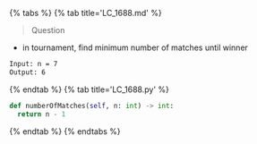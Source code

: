 {% tabs %}
{% tab title='LC_1688.md' %}

> Question

* in tournament, find minimum number of matches until winner

```txt
Input: n = 7
Output: 6
```

{% endtab %}
{% tab title='LC_1688.py' %}

```py
def numberOfMatches(self, n: int) -> int:
  return n - 1
```

{% endtab %}
{% endtabs %}
